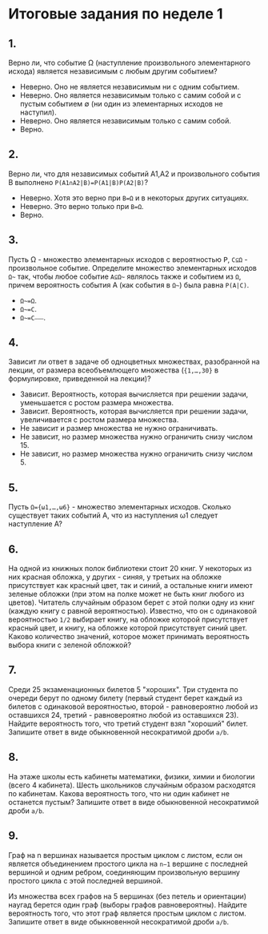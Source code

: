 # Итоговые задания по неделе 1

## 1. 

Верно ли, что событие Ω (наступление произвольного элементарного исхода) является независимым с любым другим событием?

- Неверно. Оно не является независимым ни с одним событием.
- Неверно. Оно является независимым только с самим собой и с пустым событием ∅ (ни один из элементарных исходов не наступил).
- Неверно. Оно является независимым только с самим собой.
- Верно.

## 2.

Верно ли, что для независимых событий A1,A2 и произвольного события B выполнено `𝖯(A1∩A2|B)=𝖯(A1|B)𝖯(A2|B)`?

- Неверно. Хотя это верно при `B=Ω` и в некоторых других ситуациях.
- Неверно. Это верно только при `B=Ω`.
- Верно.

## 3. 

Пусть Ω - множество элементарных исходов с вероятностью 𝖯, `C⊆Ω` - произвольное событие. Определите множество элементарных исходов `Ω~` так, чтобы любое событие `A⊆Ω~` являлось также и событием из `Ω`, причем вероятность события A (как события в `Ω~`) была равна `𝖯(A|C)`.

- `Ω~=Ω`.
- `Ω~=C`.
- `Ω~=C⎯⎯⎯`.

## 4. 

Зависит ли ответ в задаче об одноцветных множествах, разобранной на лекции, от размера всеобъемлющего множества (`{1,…,30}` в формулировке, приведенной на лекции)?

- Зависит. Вероятность, которая вычисляется при решении задачи, уменьшается с ростом размера множества.
- Зависит. Вероятность, которая вычисляется при решении задачи, увеличивается с ростом размера множества.
- Не зависит и размер множества не нужно ограничивать.
- Не зависит, но размер множества нужно ограничить снизу числом 15.
- Не зависит, но размер множества нужно ограничить снизу числом 5.

## 5. 

Пусть `Ω={ω1,…,ω6}` - множество элементарных исходов. Сколько существует таких событий A, что из наступления ω1 следует наступление A?

## 6.

На одной из книжных полок библиотеки стоит 20 книг. У некоторых из них красная обложка, у других - синяя, у третьих на обложке присутствует как красный цвет, так и синий, а остальные книги имеют зеленые обложки (при этом на полке может не быть книг любого из цветов). Читатель случайным образом берет с этой полки одну из книг (каждую книгу с равной вероятностью). Известно, что он с одинаковой вероятностью `1/2` выбирает книгу, на обложке которой присутствует красный цвет, и книгу, на обложке которой присутствует синий цвет. Каково количество значений, которое может принимать вероятность выбора книги с зеленой обложкой?

## 7. 

Среди 25 экзаменационных билетов 5 "хороших". Три студента по очереди берут по одному билету (первый студент берет каждый из билетов с одинаковой вероятностью, второй - равновероятно любой из оставшихся 24, третий - равновероятно любой из оставшихся 23). Найдите вероятность того, что третий студент взял "хороший" билет. Запишите ответ в виде обыкновенной несократимой дроби `a/b`.


## 8. 

На этаже школы есть кабинеты математики, физики, химии и биологии (всего 4 кабинета). Шесть школьников случайным образом расходятся по кабинетам. Какова вероятность того, что ни один кабинет не останется пустым? Запишите ответ в виде обыкновенной несократимой дроби `a/b`.

## 9.

Граф на n вершинах называется простым циклом c листом, если он является объединением простого цикла на `n−1` вершине с последней вершиной и одним ребром, соединяющим произвольную вершину простого цикла с этой последней вершиной.

Из множества всех графов на 5 вершинах (без петель и ориентации) наугад берется один граф (выборы графов равновероятны). Найдите вероятность того, что этот граф является простым циклом с листом. Запишите ответ в виде обыкновенной несократимой дроби `a/b`.


